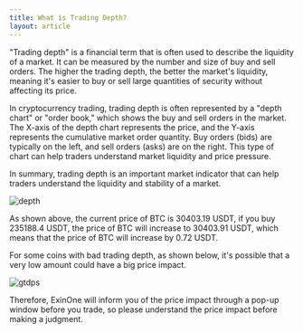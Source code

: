 ```yaml
---
title: What is Trading Depth?
layout: article
---
```


"Trading depth" is a financial term that is often used to describe the liquidity of a market. It can be measured by the number and size of buy and sell orders. The higher the trading depth, the better the market's liquidity, meaning it's easier to buy or sell large quantities of security without affecting its price.

In cryptocurrency trading, trading depth is often represented by a "depth chart" or "order book," which shows the buy and sell orders in the market. The X-axis of the depth chart represents the price, and the Y-axis represents the cumulative market order quantity. Buy orders (bids) are typically on the left, and sell orders (asks) are on the right. This type of chart can help traders understand market liquidity and price pressure.

In summary, trading depth is an important market indicator that can help traders understand the liquidity and stability of a market.

![depth](/assets/images/depth.png)

As shown above, the current price of BTC is 30403.19 USDT, if you buy 235188.4 USDT, the price of BTC will increase to 30403.91 USDT, which means that the price of BTC will increase by 0.72 USDT.



For some coins with bad trading depth, as shown below, it's possible that a very low amount could have a big price impact.

![gtdps](/assets/images/gtdps.png)

Therefore, ExinOne will inform you of the price impact through a pop-up window before you trade, so please understand the price impact before making a judgment.
